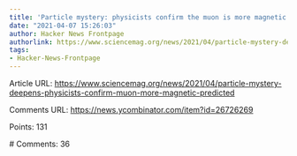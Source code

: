 ```yaml
---
title: 'Particle mystery: physicists confirm the muon is more magnetic than predicted'
date: "2021-04-07 15:26:03"
author: Hacker News Frontpage
authorlink: https://www.sciencemag.org/news/2021/04/particle-mystery-deepens-physicists-confirm-muon-more-magnetic-predicted
tags:
- Hacker-News-Frontpage
---
```


<p>Article URL: <a href="https://www.sciencemag.org/news/2021/04/particle-mystery-deepens-physicists-confirm-muon-more-magnetic-predicted">https://www.sciencemag.org/news/2021/04/particle-mystery-deepens-physicists-confirm-muon-more-magnetic-predicted</a></p>
<p>Comments URL: <a href="https://news.ycombinator.com/item?id=26726269">https://news.ycombinator.com/item?id=26726269</a></p>
<p>Points: 131</p>
<p># Comments: 36</p>
